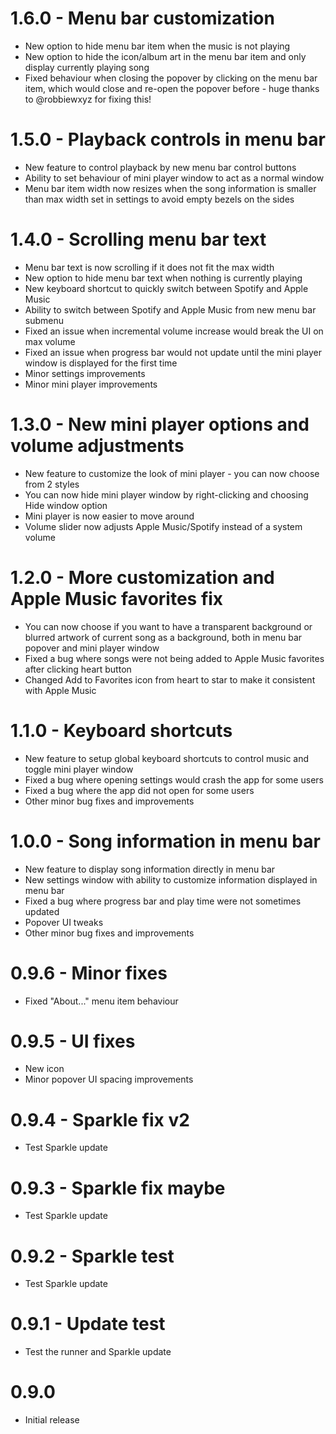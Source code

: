 # 1.6.0 - Menu bar customization

-   New option to hide menu bar item when the music is not playing
-   New option to hide the icon/album art in the menu bar item and only display currently playing song
-   Fixed behaviour when closing the popover by clicking on the menu bar item, which would close and re-open the popover before - huge thanks to @robbiewxyz for fixing this!

# 1.5.0 - Playback controls in menu bar

-   New feature to control playback by new menu bar control buttons
-   Ability to set behaviour of mini player window to act as a normal window
-   Menu bar item width now resizes when the song information is smaller than max width set in settings to avoid empty bezels on the sides

# 1.4.0 - Scrolling menu bar text

-   Menu bar text is now scrolling if it does not fit the max width
-   New option to hide menu bar text when nothing is currently playing
-   New keyboard shortcut to quickly switch between Spotify and Apple Music
-   Ability to switch between Spotify and Apple Music from new menu bar submenu
-   Fixed an issue when incremental volume increase would break the UI on max volume
-   Fixed an issue when progress bar would not update until the mini player window is displayed for the first time
-   Minor settings improvements
-   Minor mini player improvements

# 1.3.0 - New mini player options and volume adjustments

-   New feature to customize the look of mini player - you can now choose from 2 styles
-   You can now hide mini player window by right-clicking and choosing Hide window option
-   Mini player is now easier to move around
-   Volume slider now adjusts Apple Music/Spotify instead of a system volume

# 1.2.0 - More customization and Apple Music favorites fix

-   You can now choose if you want to have a transparent background or blurred artwork of current song as a background, both in menu bar popover and mini player window
-   Fixed a bug where songs were not being added to Apple Music favorites after clicking heart button
-   Changed Add to Favorites icon from heart to star to make it consistent with Apple Music

# 1.1.0 - Keyboard shortcuts

-   New feature to setup global keyboard shortcuts to control music and toggle mini player window
-   Fixed a bug where opening settings would crash the app for some users
-   Fixed a bug where the app did not open for some users
-   Other minor bug fixes and improvements

# 1.0.0 - Song information in menu bar

-   New feature to display song information directly in menu bar
-   New settings window with ability to customize information displayed in menu bar
-   Fixed a bug where progress bar and play time were not sometimes updated
-   Popover UI tweaks
-   Other minor bug fixes and improvements

# 0.9.6 - Minor fixes

-   Fixed "About..." menu item behaviour

# 0.9.5 - UI fixes

-   New icon
-   Minor popover UI spacing improvements

# 0.9.4 - Sparkle fix v2

-   Test Sparkle update

# 0.9.3 - Sparkle fix maybe

-   Test Sparkle update

# 0.9.2 - Sparkle test

-   Test Sparkle update

# 0.9.1 - Update test

-   Test the runner and Sparkle update

# 0.9.0

-   Initial release
